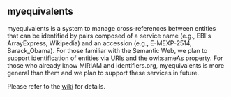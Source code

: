 ## myequivalents

myequivalents is a system to manage cross-references between entities that can be identified by pairs composed of a service name (e.g., EBI's ArrayExpress, Wikipedia) and an accession (e.g., E-MEXP-2514, Barack_Obama). For those familiar with the Semantic Web, we plan to support identification of entities via URIs and the owl:sameAs property. For those who already know MIRIAM and identifiers.org, myequivalents is more general than them and we plan to support these services in future.

Please refer to the [wiki](https://github.com/EBIBioSamples/myequivalents/wiki) for details.
